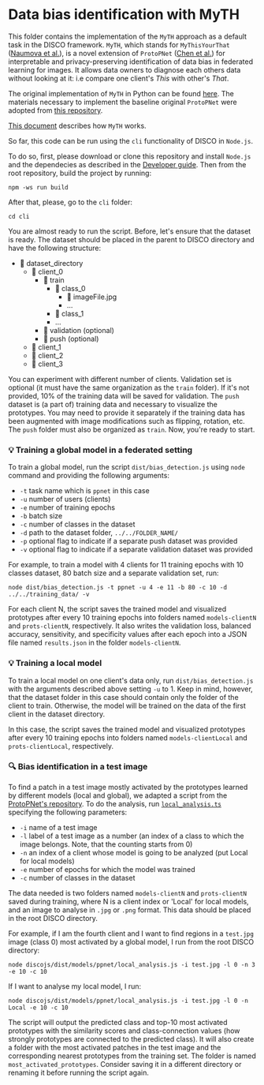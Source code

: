 # Data bias identification with MyTH

This folder contains the implementation of the `MyTH` approach as a default task in the DISCO framework. `MyTH`, which stands for `MyThisYourThat` ([Naumova et al.](https://github.com/EPFLiGHT/MyTH)), is a novel extension of `ProtoPNet` ([Chen et al.](https://arxiv.org/abs/1806.10574)) for interpretable and privacy-preserving identification of data bias in federated learning for images. It allows data owners to diagnose each others data without looking at it: i.e compare one client's _This_ with other's _That_.

The original implementation of `MyTH` in Python can be found [here](https://github.com/EPFLiGHT/MyTH).
The materials necessary to implement the baseline original `ProtoPNet` were adopted from [this repository](https://github.com/cfchen-duke/ProtoPNet).

[This document](./MyTH.md) describes how `MyTH` works.

So far, this code can be run using the `cli` functionality of DISCO in `Node.js`. 

To do so, first, please download or clone this repository and install `Node.js` and the dependecies as described in the [Developer guide](../../../../DEV.md). Then from the root repository, build the project by running:
````
npm -ws run build
````
After that, please, go to the `cli` folder:
````
cd cli
````
You are almost ready to run the script. Before, let's ensure that the dataset is ready. The dataset should be placed in the parent to DISCO directory and have the following structure:
- 📁 dataset_directory
  - 📁 client_0
    - 📁 train
      - 📁 class_0
        - 📄 imageFile.jpg
        - ...
      - 📁 class_1 
      - ...
    - 📁 validation (optional)
    - 📁 push (optional)
  - 📁 client_1
  - 📁 client_2
  - 📁 client_3

You can experiment with different number of clients. Validation set is optional (it must have the same organization as the `train` folder). If it's not provided, 10% of the training data will be saved for validation. The `push` dataset is (a part of) training data and necessary to visualize the prototypes. You may need to provide it separately if the training data has been augmented with image modifications such as flipping, rotation, etc. The `push` folder must also be organized as `train`.
Now, you're ready to start.

### 💡 Training a global model in a federated setting

To train a global model, run the script `dist/bias_detection.js` using `node` command and providing the following arguments:

- `-t` task name which is `ppnet` in this case
- `-u` number of users (clients)
- `-e` number of training epochs
- `-b` batch size
- `-c` number of classes in the dataset
- `-d` path to the dataset folder, `../../FOLDER_NAME/`
- `-p` optional flag to indicate if a separate push dataset was provided
- `-v` optional flag to indicate if a separate validation dataset was provided

For example, to train a model with 4 clients for 11 training epochs with 10 classes dataset, 80 batch size and a separate validation set, run:
````
node dist/bias_detection.js -t ppnet -u 4 -e 11 -b 80 -c 10 -d ../../training_data/ -v
`````
For each client N, the script saves the trained model and visualized prototypes after every 10 training epochs into folders named `models-clientN` and `prots-clientN`, respectively. It also writes the validation loss, balanced accuracy, sensitivity, and specificity values after each epoch into a JSON file named `results.json` in the folder `models-clientN`.

### 💡 Training a local model

To train a local model on one client's data only, run `dist/bias_detection.js` with the arguments described above setting `-u` to 1. Keep in mind, however, that the dataset folder in this case should contain only the folder of the client to train. Otherwise, the model will be trained on the data of the first client in the dataset directory. 

In this case, the script saves the trained model and visualized prototypes after every 10 training epochs into folders named `models-clientLocal` and `prots-clientLocal`, respectively.

### 🔍 Bias identification in a test image

To find a patch in a test image mostly activated by the prototypes learned by different models (local and global), we adapted a script from the [ProtoPNet's repository](https://github.com/cfchen-duke/ProtoPNet). To do the analysis, run [`local_analysis.ts`](local_analysis.ts) specifying the following parameters:

- `-i` name of a test image
- `-l` label of a test image as a number (an index of a class to which the image belongs. Note, that the counting starts from 0)
- `-n` an index of a client whose model is going to be analyzed (put Local for local models)
- `-e` number of epochs for which the model was trained
- `-c` number of classes in the dataset

The data needed is two folders named `models-clientN` and `prots-clientN` saved during training, where N is a client index or 'Local' for local models, and an image to analyse in `.jpg` or `.png` format. This data should be placed in the root DISCO directory.

For example, if I am the fourth client and I want to find regions in a `test.jpg` image (class 0) most activated by a global model, I run from the root DISCO directory:
`````
node discojs/dist/models/ppnet/local_analysis.js -i test.jpg -l 0 -n 3 -e 10 -c 10
`````
If I want to analyse my local model, I run:
`````
node discojs/dist/models/ppnet/local_analysis.js -i test.jpg -l 0 -n Local -e 10 -c 10
`````
The script will output the predicted class and top-10 most activated prototypes with the similarity scores and class-connection values (how strongly prototypes are connected to the predicted class). It will also create a folder with the most activated patches in the test image and the corresponding nearest prototypes from the training set. The folder is named `most_activated_prototypes`. Consider saving it in a different directory or renaming it before running the script again.